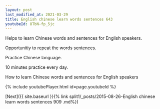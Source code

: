 ```yaml
---
layout: post
last_modified_at: 2021-03-29
title: English chinese learn words sentences 643 
youtubeId: 8TbN-fp_5jc
---
```

 
 
Helps to learn Chinese words and sentences for English speakers.

Opportunitiy to repeat the words sentences. 

Practice Chinese language. 
 
10 minutes practice every day. 
 
How to learn Chinese words and sentences for English speakers 
 
{% include youtubePlayer.html id=page.youtubeId %}
 
 
[Next]({{ site.baseurl }}{% link  split1/_posts/2015-08-26-English chinese learn words sentences 909 .md%})
 
